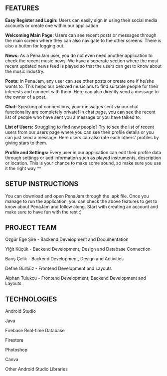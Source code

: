## FEATURES
**Easy Register and Login:**
Users can easily sign in using their social media accounts or create one within our application

**Welcoming Main Page:** 
Users can see recent posts or messages through the main screen where they can also navigate to the other screens. There is also a button for logging out.

**News:**
As a PenaJam user, you do not even need another application to check the recent music news. We have a seperate section where the most recent updated news feed is played so that the users can get to know about the music industry.

**Posts:** 
In PenaJam, any user can see other posts or create one if he/she wants to. This helps our beloved musicians to find suitable people for their interests and connect with them. Here can also directly send a message to the owner of a post.

**Chat:**
Speaking of connections, your messages sent via our chat functionality are completely private! In chat page, you can see the recent list of people who have sent you a message or you have talked to.

**List of Users:** 
Struggling to find new people? Try to see the list of recent users from our users page where you can see their profile details or you can just send a message. Here users can also rate each others' profiles by giving stars to them.

**Profile and Settings:** 
Every user in our application can edit their profile data through settings or add information such as played instruments, description or location. This is your chance to make some sound, so make sure you use it the right way ^^
   
## SETUP INSTRUCTIONS
You can download and open PenaJam through the .apk file. Once you manage to run the application, you can check the above features to get to know about PenaJam and follow along. Start with creating an account and make sure to have fun with the rest :)
   
## PROJECT TEAM
Özgür Ege Şire - Backend Development and Documentation

Yiğit Küçük - Backend Development, Design and Database Connection

Barış Çelik - Backend Development, Design and Activities

Defne Gürbüz - Frontend Development and Layouts

Alphan Tulukcu - Frontend Development, Backend Development and Layouts

## TECHNOLOGIES
Android Studio

Java

Firebase Real-time Database

Firestore

Photoshop

Canva

Other Android Studio Libraries
